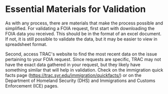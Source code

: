 # Essential Materials for Validation
As with any process, there are materials that make the process possible and simplified. 
For validating a FOIA request, first start with downloading the FOIA data you received. This should be in the format of an excel document. If not, it is still possible to validate the data, but it may be easier to view in spreadsheet format.

Second, access TRAC's website to find the most recent data on the issue pertaining to your FOIA request. Since requests are specific, TRAC may not have the exact data gathered in your request, but they likely have something similar that will help in validation. Check on the immigration quick facts page (https://trac.syr.edu/immigration/quickfacts/) or on the Department of Homeland Security (DHS) and Immigrations and Customs Enforcement (ICE) pages. 
